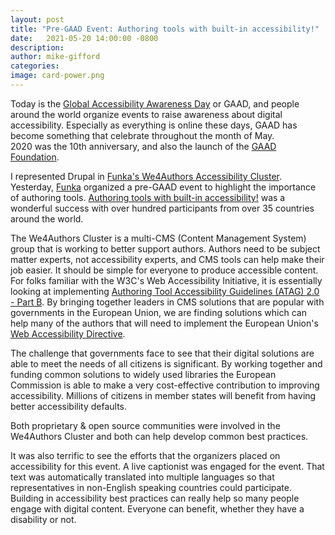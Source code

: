 ```yaml
---
layout: post
title: "Pre-GAAD Event: Authoring tools with built-in accessibility!"
date:   2021-05-20 14:00:00 -0800
description: 
author: mike-gifford
categories: 
image: card-power.png
---
```


Today is the [Global Accessibility Awareness Day](https://globalaccessibilityawarenessday.org/) or GAAD, 
and people around the world organize events to raise awareness about digital accessibility. Especially as everything is online these days, GAAD has become something that celebrate throughout the month of May.  
2020 was the 10th anniversary, and also the launch of the [GAAD Foundation](https://gaad.foundation/). 

I represented Drupal in [Funka's We4Authors Accessibility Cluster](https://accessibilitycluster.com/). Yesterday, [Funka](https://www.funka.com/) organized a pre-GAAD event to highlight the importance of authoring tools.
[Authoring tools with built-in accessibility!](https://accessibilitycluster.com/main-results/pre-gaad-event-19-may-2021-at-13:00-16:00-cet---authoring-tools-with-built-in-accessibility! 
) was a wonderful success with over hundred participants from over 35 countries around the world. 

The We4Authors Cluster is a multi-CMS (Content Management System) group that is working to better support authors. Authors need to be subject matter experts, not accessibility experts, and CMS tools can help make their job easier. It should be simple for everyone to produce accessible content. For folks familiar with the W3C's Web Accessibility Initiative, it is essentially
looking at implementing [Authoring Tool Accessibility Guidelines (ATAG) 2.0 - Part B](https://www.w3.org/TR/ATAG20/#part_b). By bringing together leaders in CMS solutions that are popular with governments in the 
European Union, we are finding solutions which can help many of the authors that will need to implement the European Union's [Web Accessibility Directive](https://en.wikipedia.org/wiki/Web_Accessibility_Directive). 

The challenge that governments face to see that their digital solutions are able to meet the needs of all citizens is significant. By working together and funding common solutions to widely used libraries the 
European Commission is able to make a very cost-effective contribution to improving accessibility. Millions of citizens in member states will benefit from having better accessibility defaults.

Both proprietary & open source communities were involved in the We4Authors Cluster and both can help develop common best practices. 

It was also terrific to see the efforts that the organizers placed on accessibility for this event. A live captionist was engaged for the event. That text was automatically translated into multiple languages so that representatives in non-English speaking countries could participate.
Building in accessibility best practices can really help so many people engage with digital content. Everyone can benefit, whether they have a disability or not. 
